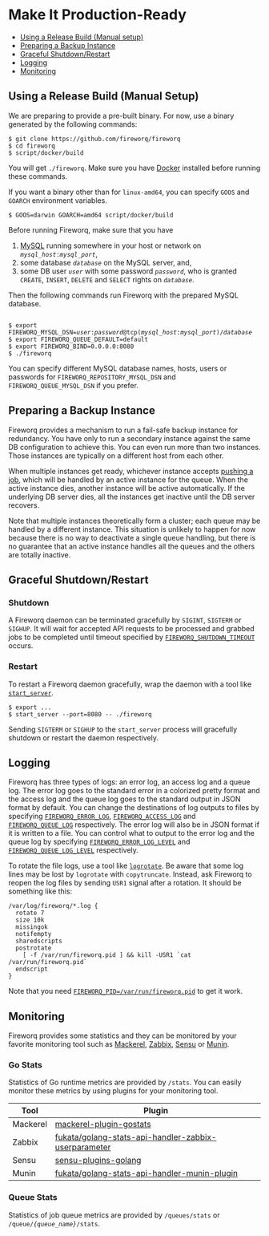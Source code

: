 Make It Production-Ready
========================

- [Using a Release Build (Manual setup)][section-manual-setup]
- [Preparing a Backup Instance][section-backup]
- [Graceful Shutdown/Restart][section-graceful-restart]
- [Logging][section-logging]
- [Monitoring][section-monitoring]

## <a name="manual-setup">Using a Release Build (Manual Setup)</a>

We are preparing to provide a pre-built binary.  For now, use a binary
generated by the following commands:

```
$ git clone https://github.com/fireworq/fireworq
$ cd fireworq
$ script/docker/build
```

You will get `./fireworq`.  Make sure you have [Docker][] installed
before running these commands.

If you want a binary other than for `linux-amd64`, you can specify
`GOOS` and `GOARCH` environment variables.

```
$ GOOS=darwin GOARCH=amd64 script/docker/build
```

Before running Fireworq, make sure that you have

<a name="manual-setup-mysql"></a>

1. [MySQL][] running somewhere in your host or network on
   <code><var>mysql_host</var>:<var>mysql_port</var></code>,
1. some database <code><var>database</var></code> on the MySQL server,
   and,
1. some DB user <code><var>user</var></code> with some password
   <code><var>password</var></code>, who is granted `CREATE`,
   `INSERT`, `DELETE` and `SELECT` rights on
   <code><var>database</var></code>.

Then the following commands run Fireworq with the prepared MySQL database.

<pre><code>
$ export FIREWORQ_MYSQL_DSN=<var>user</var>:<var>password</var>@tcp(<var>mysql_host</var>:<var>mysql_port</var>)/<var>database</var>
$ export FIREWORQ_QUEUE_DEFAULT=default
$ export FIREWORQ_BIND=0.0.0.0:8080
$ ./fireworq
</code></pre>

You can specify different MySQL database names, hosts, users or
passwords for <code>FIREWORQ_REPOSITORY_MYSQL_DSN</code> and
<code>FIREWORQ_QUEUE_MYSQL_DSN</code> if you prefer.

## <a name="backup">Preparing a Backup Instance</a>

Fireworq provides a mechanism to run a fail-safe backup instance for
redundancy.  You have only to run a secondary instance against the
same DB configuration to achieve this.  You can even run more than two
instances.  Those instances are typically on a different host from
each other.

When multiple instances get ready, whichever instance accepts
[pushing a job][api-post-job], which will be handled by an active
instance for the queue.  When the active instance dies, another
instance will be active automatically.  If the underlying DB server
dies, all the instances get inactive until the DB server recovers.

Note that multiple instances theoretically form a cluster; each queue
may be handled by a different instance.  This situation is unlikely to
happen for now because there is no way to deactivate a single queue
handling, but there is no guarantee that an active instance handles
all the queues and the others are totally inactive.

## <a name="graceful-restart">Graceful Shutdown/Restart</a>

### Shutdown

A Fireworq daemon can be terminated gracefully by `SIGINT`, `SIGTERM`
or `SIGHUP`.  It will wait for accepted API requests to be processed
and grabbed jobs to be completed until timeout specified by
[`FIREWORQ_SHUTDOWN_TIMEOUT`][env-shutdown-timeout] occurs.

### Restart

To restart a Fireworq daemon gracefully, wrap the daemon with a tool
like [`start_server`][start_server].

```
$ export ...
$ start_server --port=8080 -- ./fireworq
```

Sending `SIGTERM` or `SIGHUP` to the `start_server` process will
gracefully shutdown or restart the daemon respectively.

## <a name="logging">Logging</a>

Fireworq has three types of logs: an error log, an access log and a
queue log.  The error log goes to the standard error in a colorized
pretty format and the access log and the queue log goes to the
standard output in JSON format by default.  You can change the
destinations of log outputs to files by specifying
[`FIREWORQ_ERROR_LOG`][env-error-log],
[`FIREWORQ_ACCESS_LOG`][env-access-log] and
[`FIREWORQ_QUEUE_LOG`][env-queue-log] respectively.  The error log
will also be in JSON format if it is written to a file.  You can
control what to output to the error log and the queue log by
specifying [`FIREWORQ_ERROR_LOG_LEVEL`][env-error-log-level] and
[`FIREWORQ_QUEUE_LOG_LEVEL`][env-queue-log-level] respectively.

To rotate the file logs, use a tool like [`logrotate`][logrotate].  Be
aware that some log lines may be lost by `logrotate` with
`copytruncate`.  Instead, ask Fireworq to reopen the log files by
sending `USR1` signal after a rotation.  It should be something like
this:

```
/var/log/fireworq/*.log {
  rotate 7
  size 10k
  missingok
  notifempty
  sharedscripts
  postrotate
    [ -f /var/run/fireworq.pid ] && kill -USR1 `cat /var/run/fireworq.pid`
  endscript
}
```

Note that you need [`FIREWORQ_PID=/var/run/fireworq.pid`][env-pid] to
get it work.

## <a name="monitoring">Monitoring</a>

Fireworq provides some statistics and they can be monitored by your
favorite monitoring tool such as [Mackerel][], [Zabbix][], [Sensu][]
or [Munin][].

### Go Stats

Statistics of Go runtime metrics are provided by `/stats`.  You can
easily monitor these metrics by using plugins for your monitoring
tool.

|Tool    |Plugin                                                  |
|--------|--------------------------------------------------------|
|Mackerel|[mackerel-plugin-gostats][]                             |
|Zabbix  |[fukata/golang-stats-api-handler-zabbix-userparameter][]|
|Sensu   |[sensu-plugins-golang][]                                |
|Munin   |[fukata/golang-stats-api-handler-munin-plugin][]        |

### Queue Stats

Statistics of job queue metrics are provided by `/queues/stats` or
<code>/queue/<var>{queue_name}</var>/stats</code>.

[section-manual-setup]: #manual-setup
[section-backup]: #backup
[section-graceful-restart]: #graceful-restart
[section-logging]: #logging
[section-monitoring]: #monitoring
[api-post-job]: ./api.md#api-post-job

[env-access-log]: ./config.md#env-access-log
[env-error-log]: ./config.md#env-error-log
[env-error-log-level]: ./config.md#env-error-log-level
[env-queue-log]: ./config.md#env-queue-log
[env-queue-log-level]: ./config.md#env-queue-log-level
[env-pid]: ./config.md#env-pid
[env-shutdown-timeout]: ./config.md#env-shutdown-timeout

[Docker]: https://www.docker.com/
[MySQL]: https://www.mysql.com/
[start_server]: https://metacpan.org/pod/distribution/Server-Starter/script/start_server
[logrotate]: https://github.com/logrotate/logrotate
[Mackerel]: https://mackerel.io/
[Zabbix]: https://www.zabbix.com/
[Sensu]: https://sensuapp.org/
[Munin]: http://munin-monitoring.org/
[mackerel-plugin-gostats]: https://github.com/mackerelio/mackerel-agent-plugins/tree/master/mackerel-plugin-gostats
[fukata/golang-stats-api-handler-zabbix-userparameter]: https://github.com/fukata/golang-stats-api-handler-zabbix-userparameter
[sensu-plugins-golang]: https://github.com/sensu-plugins/sensu-plugins-golang/blob/master/bin/metrics-golang-stats-api.rb
[fukata/golang-stats-api-handler-munin-plugin]: https://github.com/fukata/golang-stats-api-handler-munin-plugin
